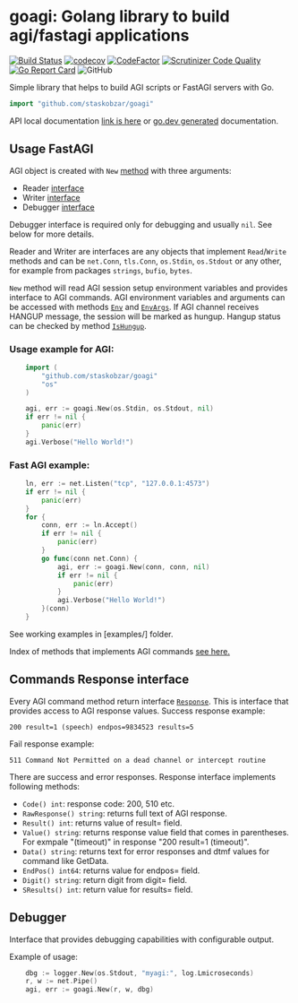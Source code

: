 # goagi: Golang library to build agi/fastagi applications

[![Build Status](https://github.com/staskobzar/goagi/actions/workflows/ci.yml/badge.svg)](https://github.com/staskobzar/goagi/actions/workflows/ci.yml)
[![codecov](https://codecov.io/gh/staskobzar/goagi/branch/master/graph/badge.svg)](https://codecov.io/gh/staskobzar/goagi)
[![CodeFactor](https://www.codefactor.io/repository/github/staskobzar/goagi/badge)](https://www.codefactor.io/repository/github/staskobzar/goagi)
[![Scrutinizer Code Quality](https://scrutinizer-ci.com/g/staskobzar/goagi/badges/quality-score.png?b=master)](https://scrutinizer-ci.com/g/staskobzar/goagi/?branch=master)
[![Go Report Card](https://goreportcard.com/badge/github.com/staskobzar/goagi)](https://goreportcard.com/report/github.com/staskobzar/goagi)
![GitHub](https://img.shields.io/github/license/staskobzar/goagi)



Simple library that helps to build AGI scripts or FastAGI servers with Go.
```go
import "github.com/staskobzar/goagi"
```

API local documentation [link is here](docs/api.md) or 
[go.dev generated](https://pkg.go.dev/github.com/staskobzar/goagi) documentation.

## Usage FastAGI

AGI object is created with ```New``` [method](docs/api.md#func-new) with three arguments:
- Reader [interface](docs/api.md#type-reader)
- Writer [interface](docs/api.md#type-response)
- Debugger [interface](docs/api.md#type-debugger)

Debugger interface is required only for debugging and usually ```nil```. See below for more details.

Reader and Writer are interfaces are any objects that implement ```Read```/```Write``` methods
and can be ```net.Conn```, ```tls.Conn```, ```os.Stdin```, ```os.Stdout``` or any other,
for example from packages ```strings```, ```bufio```, ```bytes```.

```New``` method will read AGI session setup environment variables and provides interface
to AGI commands. AGI environment variables and arguments can be accessed with 
methods [```Env```](docs/api.md#func-agi-env) and [```EnvArgs```](docs/api.md#func-agi-envargs).
If AGI channel receives HANGUP message, the session will be marked as hungup. Hangup status
can be checked by method [```IsHungup```](docs/api.md#func-agi-ishungup).

### Usage example for AGI:
```go
	import (
		"github.com/staskobzar/goagi"
		"os"
	)

	agi, err := goagi.New(os.Stdin, os.Stdout, nil)
	if err != nil {
		panic(err)
	}
	agi.Verbose("Hello World!")
```

### Fast AGI example:
```go
	ln, err := net.Listen("tcp", "127.0.0.1:4573")
	if err != nil {
		panic(err)
	}
	for {
		conn, err := ln.Accept()
		if err != nil {
			panic(err)
		}
		go func(conn net.Conn) {
			agi, err := goagi.New(conn, conn, nil)
			if err != nil {
				panic(err)
			}
			agi.Verbose("Hello World!")
		}(conn)
	}
```

See working examples in [examples/] folder.

Index of methods that implements AGI commands [see here.](docs/api.md)

## Commands Response interface

Every AGI command method return interface [```Response```](docs/api.md#type-response).
This is interface that provides access to AGI response values.
Success response example:
```
200 result=1 (speech) endpos=9834523 results=5
```
Fail response example:
```
511 Command Not Permitted on a dead channel or intercept routine
```
There are success  and error responses. 
Response interface implements following methods:

* ```Code() int```: response code: 200, 510 etc.
* ```RawResponse() string```: returns full text of AGI response.
* ```Result() int```: returns value of result= field.
* ```Value() string```: returns response value field that comes in parentheses. For exmpale "(timeout)" in response "200 result=1 (timeout)".
* ```Data() string```: returns text for error responses and dtmf values for command like GetData.
* ```EndPos() int64```: returns value for endpos= field.
* ```Digit() string```: return digit from digit= field.
* ```SResults() int```: return value for results= field.

## Debugger

Interface that provides debugging capabilities with configurable output.

Example of usage:

```go
	dbg := logger.New(os.Stdout, "myagi:", log.Lmicroseconds)
	r, w := net.Pipe()
	agi, err := goagi.New(r, w, dbg)
```
